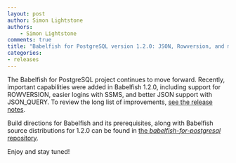 ```yaml
---
layout: post
author: Simon Lightstone
authors: 
    - Simon Lightstone
comments: true
title: "Babelfish for PostgreSQL version 1.2.0: JSON, Rowversion, and more"
categories:
- releases
---
```

The Babelfish for PostgreSQL project continues to move forward. Recently, important capabilities were added in Babelfish 1.2.0, including support for ROWVERSION, easier logins with SSMS, and better JSON support with JSON_QUERY.  To review the long list of improvements, [see the release notes](https://babelfishpg.org/docs/versions/babelfish-1-2-0.html).

Build directions for Babelfish and its prerequisites, along with Babelfish source distributions for 1.2.0 can be found in [the *babelfish-for-postgresql* repository](https://github.com/babelfish-for-postgresql/babelfish-for-postgresql/releases/tag/BABEL_1_2_0__PG_13_6). 

Enjoy and stay tuned!
